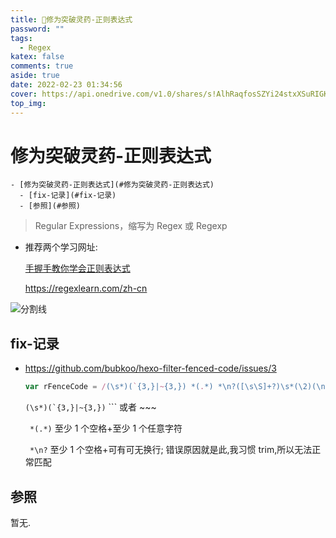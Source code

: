 ```yaml
---
title: 🙉修为突破灵药-正则表达式
password: ""
tags:
  - Regex
katex: false
comments: true
aside: true
date: 2022-02-23 01:34:56
cover: https://api.onedrive.com/v1.0/shares/s!AlhRaqfosSZYi24stxXSuRIGKiQJ/root/content
top_img:
---
```


# 修为突破灵药-正则表达式

<!--
 * @?: *********************************************************************
 * @Author: Weidows
 * @LastEditors: Weidows
 * @LastEditTime: 2022-02-23 03:16:32
 * @FilePath: \Blog-private\source\_posts\experience\regex.md
 * @Description:
 * @!: *********************************************************************
-->

```pullquote mindmap mindmap-md
- [修为突破灵药-正则表达式](#修为突破灵药-正则表达式)
  - [fix-记录](#fix-记录)
  - [参照](#参照)
```

> Regular Expressions，缩写为 Regex 或 Regexp

- 推荐两个学习网址:

  [手握手教你学会正则表达式](https://zhuanlan.zhihu.com/p/74136752)

  https://regexlearn.com/zh-cn

<a>![分割线](https://cdn.jsdelivr.net/gh/Weidows/Images/img/divider.png)</a>

## fix-记录

- https://github.com/bubkoo/hexo-filter-fenced-code/issues/3

  ```js
  var rFenceCode = /(\s*)(`{3,}|~{3,}) *(.*) *\n?([\s\S]+?)\s*(\2)(\n+|$)/g;
  ```

  `` (\s*)(`{3,}|~{3,}) ``
  \``` 或者 ~~~

  ` *(.*)`
  至少 1 个空格+至少 1 个任意字符

  ` *\n?`
  至少 1 个空格+可有可无换行; 错误原因就是此,我习惯 trim,所以无法正常匹配

## 参照

暂无.

```

```
